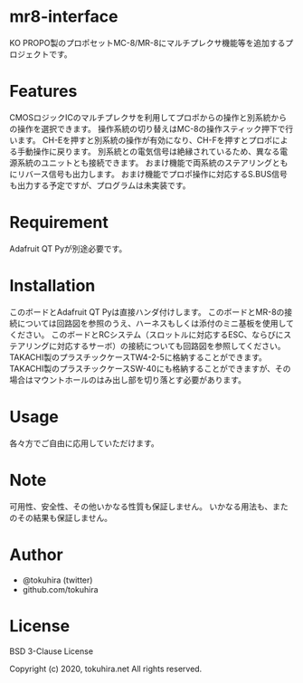 # mr8-interface

KO PROPO製のプロポセットMC-8/MR-8にマルチプレクサ機能等を追加するプロジェクトです。

# Features

CMOSロジックICのマルチプレクサを利用してプロポからの操作と別系統からの操作を選択できます。
操作系統の切り替えはMC-8の操作スティック押下で行います。
CH-Eを押すと別系統の操作が有効になり、CH-Fを押すとプロポによる手動操作に戻ります。
別系統との電気信号は絶縁されているため、異なる電源系統のユニットとも接続できます。
おまけ機能で両系統のステアリングともにリバース信号も出力します。
おまけ機能でプロポ操作に対応するS.BUS信号も出力する予定ですが、プログラムは未実装です。

# Requirement

Adafruit QT Pyが別途必要です。

# Installation

このボードとAdafruit QT Pyは直接ハンダ付けします。
このボードとMR-8の接続については回路図を参照のうえ、ハーネスもしくは添付のミニ基板を使用してください。
このボードとRCシステム（スロットルに対応するESC、ならびにステアリングに対応するサーボ）の接続についても回路図を参照してください。
TAKACHI製のプラスチックケースTW4-2-5に格納することができます。
TAKACHI製のプラスチックケースSW-40にも格納することができますが、その場合はマウントホールのはみ出し部を切り落とす必要があります。

# Usage

各々方でご自由に応用していただけます。

# Note

可用性、安全性、その他いかなる性質も保証しません。
いかなる用法も、またのその結果も保証しません。

# Author

* @tokuhira (twitter)
* github.com/tokuhira

# License

BSD 3-Clause License

Copyright (c) 2020, tokuhira.net
All rights reserved.
